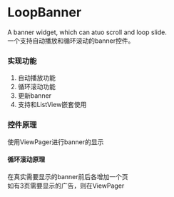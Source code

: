 # LoopBanner
A banner widget, which can atuo scroll and loop slide.<br/>
一个支持自动播放和循环滚动的banner控件。<br/>

### 实现功能<br/>

1.  自动播放功能<br/>
2.  循环滚动功能<br/>
3.  更新banner<br/>
4.  支持和ListView嵌套使用<br/>

### 控件原理<br/>

使用ViewPager进行banner的显示

#### 循环滚动原理<br/>

在真实需要显示的banner前后各增加一个页<br/>
如有3页需要显示的广告，则在ViewPager

